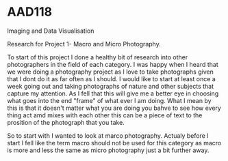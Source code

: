 # AAD118

 Imaging and Data Visualisation
 
 
 Research for Project 1- Macro and Micro Photography.
 
 To start of this project I done a  healthy bit of research into other photographers in the field of each category. I was happy when I heard that we were doing a photography project as I love to take photographs given that I dont do it as far often as I should. I would like to start at least once a week going out and taking photographs of nature and other subjects that capture my attention. As I fell that this will give me a better eye in choosing what goes into the end "frame" of what ever I am doing. What I mean by this is that it doesn't matter what you are doing you bahve to see how every thing act amd mixes with each other this can be a piece of text to the prosition of the photograph that you take.
 
 So to start with I wanted to look at marco photography. Actualy before I start I fell like the term macro should not be used for this category as macro is more and less the same as micro photography just a bit further away. 
